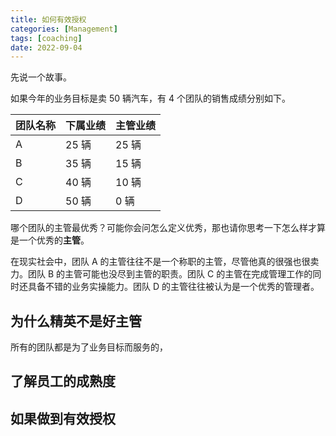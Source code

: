 ```yaml
---
title: 如何有效授权
categories: [Management]
tags: [coaching]
date: 2022-09-04
---
```


先说一个故事。

如果今年的业务目标是卖 50 辆汽车，有 4 个团队的销售成绩分别如下。

| 团队名称 | 下属业绩 | 主管业绩 |
| -------- | -------- | -------- |
| A        | 25 辆    | 25 辆    |
| B        | 35 辆    | 15 辆    |
| C        | 40 辆    | 10 辆    |
| D        | 50 辆    | 0 辆     |

哪个团队的主管最优秀？可能你会问怎么定义优秀，那也请你思考一下怎么样才算是一个优秀的**主管**。

在现实社会中，团队 A 的主管往往不是一个称职的主管，尽管他真的很强也很卖力。团队 B 的主管可能也没尽到主管的职责。团队 C 的主管在完成管理工作的同时还具备不错的业务实操能力。团队 D 的主管往往被认为是一个优秀的管理者。

## 为什么精英不是好主管

所有的团队都是为了业务目标而服务的，

## 了解员工的成熟度

## 如果做到有效授权
